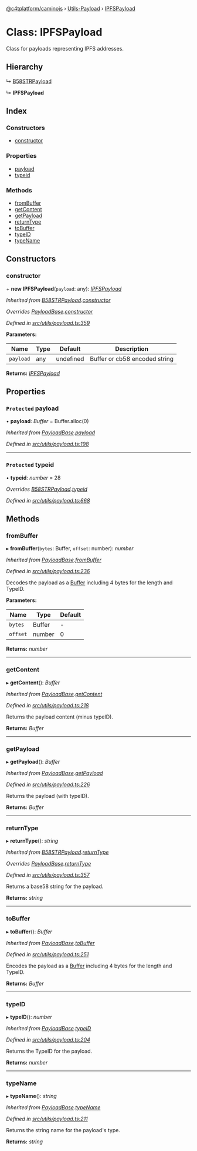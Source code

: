 [@c4tplatform/caminojs](../README.md) › [Utils-Payload](../modules/utils_payload.md) › [IPFSPayload](utils_payload.ipfspayload.md)

# Class: IPFSPayload

Class for payloads representing IPFS addresses.

## Hierarchy

  ↳ [B58STRPayload](utils_payload.b58strpayload.md)

  ↳ **IPFSPayload**

## Index

### Constructors

* [constructor](utils_payload.ipfspayload.md#constructor)

### Properties

* [payload](utils_payload.ipfspayload.md#protected-payload)
* [typeid](utils_payload.ipfspayload.md#protected-typeid)

### Methods

* [fromBuffer](utils_payload.ipfspayload.md#frombuffer)
* [getContent](utils_payload.ipfspayload.md#getcontent)
* [getPayload](utils_payload.ipfspayload.md#getpayload)
* [returnType](utils_payload.ipfspayload.md#returntype)
* [toBuffer](utils_payload.ipfspayload.md#tobuffer)
* [typeID](utils_payload.ipfspayload.md#typeid)
* [typeName](utils_payload.ipfspayload.md#typename)

## Constructors

###  constructor

\+ **new IPFSPayload**(`payload`: any): *[IPFSPayload](utils_payload.ipfspayload.md)*

*Inherited from [B58STRPayload](utils_payload.b58strpayload.md).[constructor](utils_payload.b58strpayload.md#constructor)*

*Overrides [PayloadBase](utils_payload.payloadbase.md).[constructor](utils_payload.payloadbase.md#constructor)*

*Defined in [src/utils/payload.ts:359](https://github.com/chain4travel/caminojs/blob/8077d740/src/utils/payload.ts#L359)*

**Parameters:**

Name | Type | Default | Description |
------ | ------ | ------ | ------ |
`payload` | any | undefined | Buffer or cb58 encoded string  |

**Returns:** *[IPFSPayload](utils_payload.ipfspayload.md)*

## Properties

### `Protected` payload

• **payload**: *Buffer* = Buffer.alloc(0)

*Inherited from [PayloadBase](utils_payload.payloadbase.md).[payload](utils_payload.payloadbase.md#protected-payload)*

*Defined in [src/utils/payload.ts:198](https://github.com/chain4travel/caminojs/blob/8077d740/src/utils/payload.ts#L198)*

___

### `Protected` typeid

• **typeid**: *number* = 28

*Overrides [B58STRPayload](utils_payload.b58strpayload.md).[typeid](utils_payload.b58strpayload.md#protected-typeid)*

*Defined in [src/utils/payload.ts:668](https://github.com/chain4travel/caminojs/blob/8077d740/src/utils/payload.ts#L668)*

## Methods

###  fromBuffer

▸ **fromBuffer**(`bytes`: Buffer, `offset`: number): *number*

*Inherited from [PayloadBase](utils_payload.payloadbase.md).[fromBuffer](utils_payload.payloadbase.md#frombuffer)*

*Defined in [src/utils/payload.ts:236](https://github.com/chain4travel/caminojs/blob/8077d740/src/utils/payload.ts#L236)*

Decodes the payload as a [Buffer](https://github.com/feross/buffer) including 4 bytes for the length and TypeID.

**Parameters:**

Name | Type | Default |
------ | ------ | ------ |
`bytes` | Buffer | - |
`offset` | number | 0 |

**Returns:** *number*

___

###  getContent

▸ **getContent**(): *Buffer*

*Inherited from [PayloadBase](utils_payload.payloadbase.md).[getContent](utils_payload.payloadbase.md#getcontent)*

*Defined in [src/utils/payload.ts:218](https://github.com/chain4travel/caminojs/blob/8077d740/src/utils/payload.ts#L218)*

Returns the payload content (minus typeID).

**Returns:** *Buffer*

___

###  getPayload

▸ **getPayload**(): *Buffer*

*Inherited from [PayloadBase](utils_payload.payloadbase.md).[getPayload](utils_payload.payloadbase.md#getpayload)*

*Defined in [src/utils/payload.ts:226](https://github.com/chain4travel/caminojs/blob/8077d740/src/utils/payload.ts#L226)*

Returns the payload (with typeID).

**Returns:** *Buffer*

___

###  returnType

▸ **returnType**(): *string*

*Inherited from [B58STRPayload](utils_payload.b58strpayload.md).[returnType](utils_payload.b58strpayload.md#returntype)*

*Overrides [PayloadBase](utils_payload.payloadbase.md).[returnType](utils_payload.payloadbase.md#abstract-returntype)*

*Defined in [src/utils/payload.ts:357](https://github.com/chain4travel/caminojs/blob/8077d740/src/utils/payload.ts#L357)*

Returns a base58 string for the payload.

**Returns:** *string*

___

###  toBuffer

▸ **toBuffer**(): *Buffer*

*Inherited from [PayloadBase](utils_payload.payloadbase.md).[toBuffer](utils_payload.payloadbase.md#tobuffer)*

*Defined in [src/utils/payload.ts:251](https://github.com/chain4travel/caminojs/blob/8077d740/src/utils/payload.ts#L251)*

Encodes the payload as a [Buffer](https://github.com/feross/buffer) including 4 bytes for the length and TypeID.

**Returns:** *Buffer*

___

###  typeID

▸ **typeID**(): *number*

*Inherited from [PayloadBase](utils_payload.payloadbase.md).[typeID](utils_payload.payloadbase.md#typeid)*

*Defined in [src/utils/payload.ts:204](https://github.com/chain4travel/caminojs/blob/8077d740/src/utils/payload.ts#L204)*

Returns the TypeID for the payload.

**Returns:** *number*

___

###  typeName

▸ **typeName**(): *string*

*Inherited from [PayloadBase](utils_payload.payloadbase.md).[typeName](utils_payload.payloadbase.md#typename)*

*Defined in [src/utils/payload.ts:211](https://github.com/chain4travel/caminojs/blob/8077d740/src/utils/payload.ts#L211)*

Returns the string name for the payload's type.

**Returns:** *string*
